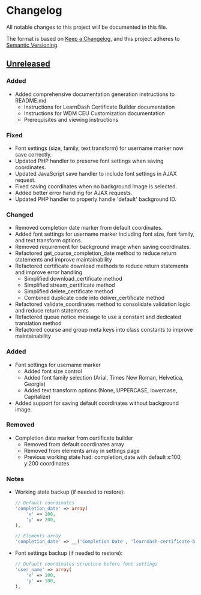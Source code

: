 # Changelog

All notable changes to this project will be documented in this file.

The format is based on [Keep a Changelog](https://keepachangelog.com/en/1.0.0/),
and this project adheres to [Semantic Versioning](https://semver.org/spec/v2.0.0.html).

## [Unreleased]

### Added
- Added comprehensive documentation generation instructions to README.md
  - Instructions for LearnDash Certificate Builder documentation
  - Instructions for WDM CEU Customization documentation
  - Prerequisites and viewing instructions

### Fixed
- Font settings (size, family, text transform) for username marker now save correctly.
- Updated PHP handler to preserve font settings when saving coordinates.
- Updated JavaScript save handler to include font settings in AJAX request.
- Fixed saving coordinates when no background image is selected.
- Added better error handling for AJAX requests.
- Updated PHP handler to properly handle 'default' background ID.

### Changed
- Removed completion date marker from default coordinates.
- Added font settings for username marker including font size, font family, and text transform options.
- Removed requirement for background image when saving coordinates.
- Refactored get_course_completion_date method to reduce return statements and improve maintainability
- Refactored certificate download methods to reduce return statements and improve error handling
  - Simplified download_certificate method
  - Simplified stream_certificate method
  - Simplified delete_certificate method
  - Combined duplicate code into deliver_certificate method
- Refactored validate_coordinates method to consolidate validation logic and reduce return statements
- Refactored queue notice message to use a constant and dedicated translation method
- Refactored course and group meta keys into class constants to improve maintainability

### Added
- Font settings for username marker
  - Added font size control
  - Added font family selection (Arial, Times New Roman, Helvetica, Georgia)
  - Added text transform options (None, UPPERCASE, lowercase, Capitalize)
- Added support for saving default coordinates without background image.

### Removed
- Completion date marker from certificate builder
  - Removed from default coordinates array
  - Removed from elements array in settings page
  - Previous working state had: completion_date with default x:100, y:200 coordinates

### Notes
- Working state backup (if needed to restore):
  ```php
  // Default coordinates
  'completion_date' => array(
      'x' => 100,
      'y' => 200,
  ),
  
  // Elements array
  'completion_date' => __('Completion Date', 'learndash-certificate-builder'),
  ```

- Font settings backup (if needed to restore):
  ```php
  // Default coordinates structure before font settings
  'user_name' => array(
      'x' => 100,
      'y' => 100,
  ),
  ``` 

[Unreleased]: https://github.com/username/learndash-certificate-builder/compare/v1.0.0...HEAD 